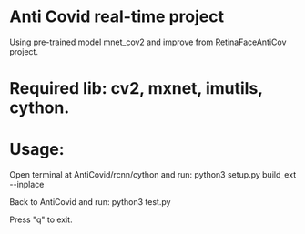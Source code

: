 # Anti Covid real-time project

Using pre-trained model mnet_cov2 and improve from RetinaFaceAntiCov project.

# Required lib: cv2, mxnet, imutils, cython.

# Usage:

Open terminal at AntiCovid/rcnn/cython and run: python3 setup.py build_ext --inplace

Back to AntiCovid and run: python3 test.py

Press "q" to exit.


